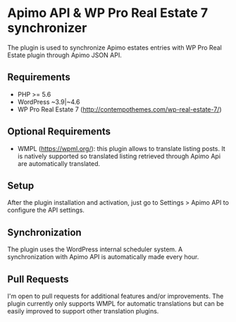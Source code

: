 # Apimo API & WP Pro Real Estate 7 synchronizer
The plugin is used to synchronize Apimo estates entries with WP Pro Real Estate plugin through Apimo JSON API.

## Requirements
* PHP >= 5.6
* WordPress ~3.9|~4.6
* WP Pro Real Estate 7 (http://contempothemes.com/wp-real-estate-7/)

## Optional Requirements
* WMPL (https://wpml.org/): this plugin allows to translate listing posts. It is natively supported so translated listing retrieved through Apimo Api are automatically translated.

## Setup
After the plugin installation and activation, just go to Settings > Apimo API to configure the API settings.

## Synchronization
The plugin uses the WordPress internal scheduler system. A synchronization with Apimo API is automatically made every hour.

## Pull Requests
I'm open to pull requests for additional features and/or improvements. The plugin currently only supports WMPL for automatic translations but can be easily improved to support other translation plugins.
